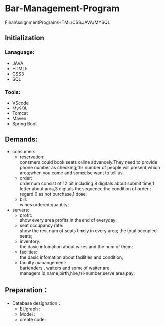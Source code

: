 # Bar-Management-Program
FinalAssignmentProgram/HTML/CSS/JAVA/MYSQL
## Initialization
### Lanaguage:
   * JAVA 
   * HTML5
   * CSS3 
   * SQL 
### Tools:
   * VScode
   * MySQL 
   * Tomcat
   * Maven 
   * Spring Boot
## Demands:  
+ consumers:  
    + reservation:<br>
    consmers could book seats online advancely.They need to provide phone number as checking;the number of people will present;which area;when you come and someelse want to tell us.
    + order:<br>
    ordernum consist of 12 bit,including 8 digitals about submit time,1 letter about area,3 digitals the sequence;the condition of order : regard 0 as not purchase,1 done;
    + bill:<br>
    wines ordered;quantity;
+ servers:
    + profit:<br>
    show every area profits in the end of everyday; 
    + seat occupancy rate:<br>
    show the rest num of seats timely in every area; the total occupied seats; 
    + inventory:<br>
    the dasic infomation about wines and the num of them;
    + faclities:<br>
    the dasic infomation about facilities and condition;
    + faculty manangement:<br>
    bartenders , waiters and some of waiter are managers:id;name,birth,hire,tel-number;serve area;pay;
   
## Preparation：  
+ Database designation：  
    + EUgraph :
    + Model :
    + create code:
